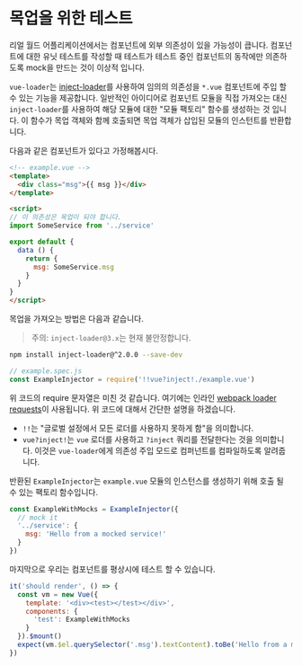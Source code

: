 # 목업을 위한 테스트

리얼 월드 어플리케이션에서는 컴포넌트에 외부 의존성이 있을 가능성이 큽니다. 컴포넌트에 대한 유닛 테스트를 작성할 때 테스트가 테스트 중인 컴포넌트의 동작에만 의존하도록 mock을 만드는 것이 이상적 입니다.

`vue-loader`는 [inject-loader](https://github.com/plasticine/inject-loader)를 사용하여 임의의 의존성을 `*.vue` 컴포넌트에 주입 할 수 있는 기능을 제공합니다. 일반적인 아이디어로 컴포넌트 모듈을 직접 가져오는 대신 `inject-loader`를 사용하여 해당 모듈에 대한 "모듈 팩토리" 함수를 생성하는 것 입니다. 이 함수가 목업 객체와 함께 호출되면 목업 객체가 삽입된 모듈의 인스턴트를 반환합니다.

다음과 같은 컴포넌트가 있다고 가정해봅시다.

``` html
<!-- example.vue -->
<template>
  <div class="msg">{{ msg }}</div>
</template>

<script>
// 이 의존성은 목업이 되야 합니다.
import SomeService from '../service'

export default {
  data () {
    return {
      msg: SomeService.msg
    }
  }
}
</script>
```

목업을 가져오는 방법은 다음과 같습니다.

> 주의: `inject-loader@3.x`는 현재 불안정합니다.

``` bash
npm install inject-loader@^2.0.0 --save-dev
```

``` js
// example.spec.js
const ExampleInjector = require('!!vue?inject!./example.vue')
```

위 코드의 require 문자열은 미친 것 같습니다. 여기에는 인라인 [webpack loader requests](https://webpack.github.io/docs/loaders.html)이 사용됩니다. 위 코드에 대해서 간단한 설명을 하겠습니다.

- `!!`는 "글로벌 설정에서 모든 로더를 사용하지 못하게 함"을 의미합니다.
- `vue?inject!`는 `vue` 로더를 사용하고 `?inject` 쿼리를 전달한다는 것을 의미합니다. 이것은 `vue-loader`에게 의존성 주입 모드로 컴퍼넌트를 컴파일하도록 알려줍니다.

반환된 `ExampleInjector`는 `example.vue` 모듈의 인스턴스를 생성하기 위해 호출 될 수 있는 팩토리 함수입니다.

``` js
const ExampleWithMocks = ExampleInjector({
  // mock it
  '../service': {
    msg: 'Hello from a mocked service!'
  }
})
```

마지막으로 우리는 컴포넌트를 평상시에 테스트 할 수 있습니다.

``` js
it('should render', () => {
  const vm = new Vue({
    template: '<div><test></test></div>',
    components: {
      'test': ExampleWithMocks
    }
  }).$mount()
  expect(vm.$el.querySelector('.msg').textContent).toBe('Hello from a mocked service!')
})
```
